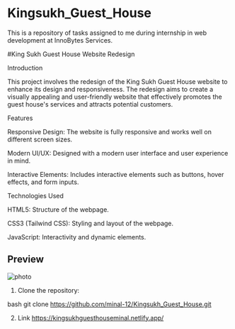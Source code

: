 # Kingsukh_Guest_House
This is a repository of tasks assigned to me during  internship in web development  at InnoBytes Services.

#King Sukh Guest House Website Redesign

Introduction


This project involves the redesign of the King Sukh Guest House website to enhance its design and responsiveness. The redesign aims to create a visually appealing and user-friendly website that effectively promotes the guest house's services and attracts potential customers.


Features

Responsive Design: The website is fully responsive and works well on different screen sizes.

Modern UI/UX: Designed with a modern user interface and user experience in mind.

Interactive Elements: Includes interactive elements such as buttons, hover effects, and form inputs.


Technologies Used

HTML5: Structure of the webpage.

CSS3 (Tailwind CSS): Styling and layout of the webpage.

JavaScript: Interactivity and dynamic elements.


## Preview

![photo](Kingsukh_Guest_House/images/screenshot.png) 

1. Clone the repository:
   
bash
   git clone  https://github.com/minal-12/Kingsukh_Guest_House.git

   2. Link
      https://kingsukhguesthouseminal.netlify.app/
